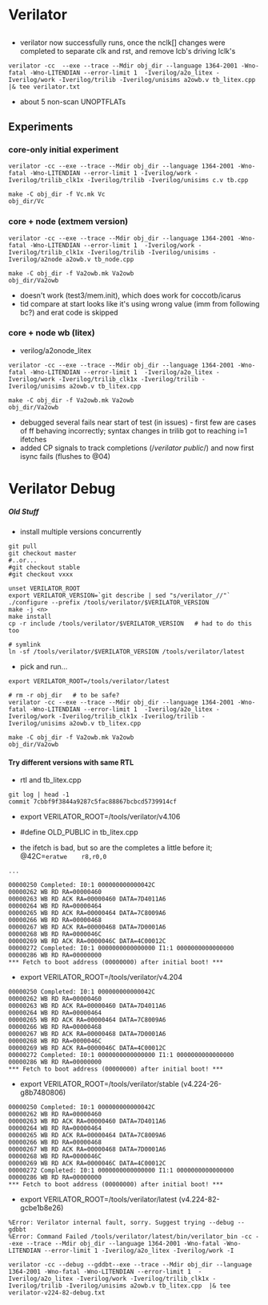 # Verilator

##
* verilator now successfully runs, once the nclk[] changes were completed to separate clk and rst, and
remove lcb's driving lclk's

```
verilator -cc  --exe --trace --Mdir obj_dir --language 1364-2001 -Wno-fatal -Wno-LITENDIAN --error-limit 1  -Iverilog/a2o_litex -Iverilog/work -Iverilog/trilib -Iverilog/unisims a2owb.v tb_litex.cpp  |& tee verilator.txt
```

* about 5 non-scan UNOPTFLATs

## Experiments

### core-only initial experiment

```
verilator -cc --exe --trace --Mdir obj_dir --language 1364-2001 -Wno-fatal -Wno-LITENDIAN --error-limit 1 -Iverilog/work -Iverilog/trilib_clk1x -Iverilog/trilib -Iverilog/unisims c.v tb.cpp

make -C obj_dir -f Vc.mk Vc
obj_dir/Vc
```

### core + node (extmem version)

```
verilator -cc --exe --trace --Mdir obj_dir --language 1364-2001 -Wno-fatal -Wno-LITENDIAN --error-limit 1  -Iverilog/work -Iverilog/trilib_clk1x -Iverilog/trilib -Iverilog/unisims -Iverilog/a2node a2owb.v tb_node.cpp

make -C obj_dir -f Va2owb.mk Va2owb
obj_dir/Va2owb
```

* doesn't work (test3/mem.init), which does work for coccotb/icarus
* tid compare at start looks like it's using wrong value (imm from following bc?) and erat code is skipped

### core + node wb (litex)

* verilog/a2onode_litex

```
verilator -cc --exe --trace --Mdir obj_dir --language 1364-2001 -Wno-fatal -Wno-LITENDIAN --error-limit 1  -Iverilog/a2o_litex -Iverilog/work -Iverilog/trilib_clk1x -Iverilog/trilib -Iverilog/unisims a2owb.v tb_litex.cpp

make -C obj_dir -f Va2owb.mk Va2owb
obj_dir/Va2owb
```

* debugged several fails near start of test (in issues) - first few are cases of ff behaving incorrectly; syntax changes in trilib got to reaching i=1 ifetches
* added CP signals to track completions (/*verilator public*/) and now first isync fails (flushes to @04)

# Verilator Debug

##### Old Stuff

* install multiple versions concurrently

```
git pull
git checkout master
#..or...
#git checkout stable
#git checkout vxxx

unset VERILATOR_ROOT
export VERILATOR_VERSION=`git describe | sed "s/verilator_//"`
./configure --prefix /tools/verilator/$VERILATOR_VERSION
make -j <n>
make install
cp -r include /tools/verilator/$VERILATOR_VERSION   # had to do this too

# symlink
ln -sf /tools/verilator/$VERILATOR_VERSION /tools/verilator/latest
```

* pick and run...

```
export VERILATOR_ROOT=/tools/verilator/latest

# rm -r obj_dir   # to be safe?
verilator -cc --exe --trace --Mdir obj_dir --language 1364-2001 -Wno-fatal -Wno-LITENDIAN --error-limit 1  -Iverilog/a2o_litex -Iverilog/work -Iverilog/trilib_clk1x -Iverilog/trilib -Iverilog/unisims a2owb.v tb_litex.cpp

make -C obj_dir -f Va2owb.mk Va2owb
obj_dir/Va2owb
```

#### Try different versions with same RTL

* rtl and tb_litex.cpp

```
git log | head -1
commit 7cbbf9f3844a9287c5fac88867bcbcd5739914cf
```

* export VERILATOR_ROOT=/tools/verilator/v4.106
* #define OLD_PUBLIC in tb_litex.cpp

* the ifetch is bad, but so are the completes a little before it; @42C=```eratwe    r8,r0,0```

```
...

00000250 Completed: I0:1 000000000000042C
00000262 WB RD RA=00000460
00000263 WB RD ACK RA=00000460 DATA=7D4011A6
00000264 WB RD RA=00000464
00000265 WB RD ACK RA=00000464 DATA=7C8009A6
00000266 WB RD RA=00000468
00000267 WB RD ACK RA=00000468 DATA=7D0001A6
00000268 WB RD RA=0000046C
00000269 WB RD ACK RA=0000046C DATA=4C00012C
00000272 Completed: I0:1 0000000000000000 I1:1 0000000000000000
00000286 WB RD RA=00000000
*** Fetch to boot address (00000000) after initial boot! ***
```

* export VERILATOR_ROOT=/tools/verilator/v4.204

```
00000250 Completed: I0:1 000000000000042C
00000262 WB RD RA=00000460
00000263 WB RD ACK RA=00000460 DATA=7D4011A6
00000264 WB RD RA=00000464
00000265 WB RD ACK RA=00000464 DATA=7C8009A6
00000266 WB RD RA=00000468
00000267 WB RD ACK RA=00000468 DATA=7D0001A6
00000268 WB RD RA=0000046C
00000269 WB RD ACK RA=0000046C DATA=4C00012C
00000272 Completed: I0:1 0000000000000000 I1:1 0000000000000000
00000286 WB RD RA=00000000
*** Fetch to boot address (00000000) after initial boot! ***
```

* export VERILATOR_ROOT=/tools/verilator/stable  (v4.224-26-g8b7480806)

```
00000250 Completed: I0:1 000000000000042C
00000262 WB RD RA=00000460
00000263 WB RD ACK RA=00000460 DATA=7D4011A6
00000264 WB RD RA=00000464
00000265 WB RD ACK RA=00000464 DATA=7C8009A6
00000266 WB RD RA=00000468
00000267 WB RD ACK RA=00000468 DATA=7D0001A6
00000268 WB RD RA=0000046C
00000269 WB RD ACK RA=0000046C DATA=4C00012C
00000272 Completed: I0:1 0000000000000000 I1:1 0000000000000000
00000286 WB RD RA=00000000
*** Fetch to boot address (00000000) after initial boot! ***
```

* export VERILATOR_ROOT=/tools/verilator/latest  (v4.224-82-gcbe1b8e26)

```
%Error: Verilator internal fault, sorry. Suggest trying --debug --gdbbt
%Error: Command Failed /tools/verilator/latest/bin/verilator_bin -cc --exe --trace --Mdir obj_dir --language 1364-2001 -Wno-fatal -Wno-LITENDIAN --error-limit 1 -Iverilog/a2o_litex -Iverilog/work -I

verilator -cc --debug --gddbt--exe --trace --Mdir obj_dir --language 1364-2001 -Wno-fatal -Wno-LITENDIAN --error-limit 1  -Iverilog/a2o_litex -Iverilog/work -Iverilog/trilib_clk1x -Iverilog/trilib -Iverilog/unisims a2owb.v tb_litex.cpp  |& tee verilator-v224-82-debug.txt

```


